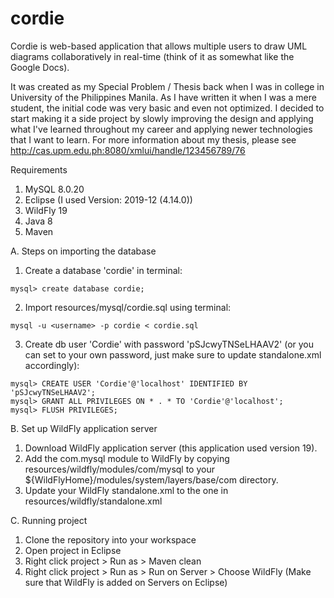 # cordie

Cordie is web-based application that allows multiple users to draw UML diagrams collaboratively in real-time (think of it as somewhat like the Google Docs).

It was created as my Special Problem / Thesis back when I was in college in University of the Philippines Manila. As I have written it when I was a mere student, the initial code was very basic and even not optimized. I decided to start making it a side project by slowly improving the design and applying what I've learned throughout my career and applying newer technologies that I want to learn. For more information about my thesis, please see http://cas.upm.edu.ph:8080/xmlui/handle/123456789/76

Requirements
1. MySQL 8.0.20
2. Eclipse (I used Version: 2019-12 (4.14.0))
3. WildFly 19
4. Java 8
5. Maven

A. Steps on importing the database
1. Create a database 'cordie' in terminal:
```
mysql> create database cordie;
```

2. Import resources/mysql/cordie.sql using terminal:
```
mysql -u <username> -p cordie < cordie.sql
```

3. Create db user 'Cordie' with password 'pSJcwyTNSeLHAAV2' (or you can set to your own password, just make sure to update standalone.xml accordingly):
```
mysql> CREATE USER 'Cordie'@'localhost' IDENTIFIED BY 'pSJcwyTNSeLHAAV2';
mysql> GRANT ALL PRIVILEGES ON * . * TO 'Cordie'@'localhost';
mysql> FLUSH PRIVILEGES;
```

B. Set up WildFly application server
1. Download WildFly application server (this application used version 19).
2. Add the com.mysql module to WildFly by copying resources/wildfly/modules/com/mysql to your ${WildFlyHome}/modules/system/layers/base/com directory.
3. Update your WildFly standalone.xml to the one in resources/wildfly/standalone.xml


C. Running project
1. Clone the repository into your workspace
2. Open project in Eclipse
3. Right click project > Run as > Maven clean
4. Right click project > Run as > Run on Server > Choose WildFly (Make sure that WildFly is added on Servers on Eclipse)


